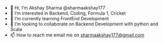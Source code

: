 - 👋 Hi, I’m Akshay Sharma @sharmaakshay177
- 👀 I’m interested in Backend, Coding, Formula 1, Cricket
- 🌱 I’m currently learning FrontEnd Development
- 💞️ I’m looking to collaborate on Backend Development with python and Scala
- 📫 How to reach me email me on sharmaakshay177@gmail.com

<!---
sharmaakshay177/sharmaakshay177 is a ✨ special ✨ repository because its `README.md` (this file) appears on your GitHub profile.
You can click the Preview link to take a look at your changes.
--->
